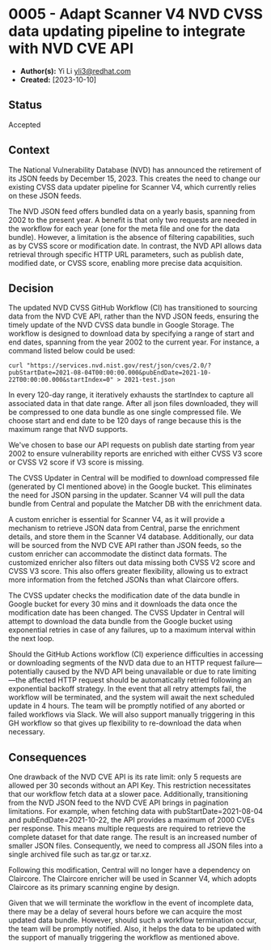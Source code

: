 # 0005 - Adapt Scanner V4 NVD CVSS data updating pipeline to integrate with NVD CVE API

- **Author(s):** Yi Li <yli3@redhat.com>
- **Created:** [2023-10-10]

## Status

Accepted

## Context

The National Vulnerability Database (NVD) has announced the retirement of its JSON feeds by December 15, 2023. This creates the need to change our existing CVSS data updater pipeline for Scanner V4, which currently relies on these JSON feeds.

The NVD JSON feed offers bundled data on a yearly basis, spanning from 2002 to the present year. A benefit is that only two requests are needed in the workflow for each year (one for the meta file and one for the data bundle). However, a limitation is the absence of filtering capabilities, such as by CVSS score or modification date. In contrast, the NVD API allows data retrieval through specific HTTP URL parameters, such as publish date, modified date, or CVSS score, enabling more precise data acquisition.

## Decision

The updated NVD CVSS GitHub Workflow (CI) has transitioned to sourcing data from the NVD CVE API, rather than the NVD JSON feeds, ensuring the timely update of the NVD CVSS data bundle in Google Storage. The workflow is designed to download data by specifying a range of start and end dates, spanning from the year 2002 to the current year. For instance, a command listed below could be used:
```
curl "https://services.nvd.nist.gov/rest/json/cves/2.0/?pubStartDate=2021-08-04T00:00:00.000&pubEndDate=2021-10-22T00:00:00.000&startIndex=0" > 2021-test.json
``` 
In every 120-day range, it iteratively exhausts the startIndex to capture all associated data in that date range. After all json files downloaded, they will be compressed to one data bundle as one single compressed file. We choose start and end date to be 120 days of range because this is the maximum range that NVD supports.

We've chosen to base our API requests on publish date starting from year 2002 to ensure vulnerability reports are enriched with either CVSS V3 score or CVSS V2 score if V3 score is missing.

The CVSS Updater in Central will be modified to download compressed file (generated by CI mentioned above) in the Google bucket. This eliminates the need for JSON parsing in the updater. Scanner V4 will pull the data bundle from Central and populate the Matcher DB with the enrichment data.

A custom enricher is essential for Scanner V4, as it will provide a mechanism to retrieve JSON data from Central, parse the enrichment details, and store them in the Scanner V4 database.  Additionally, our data will be sourced from the NVD CVE API rather than JSON feeds, so the custom enricher can accommodate the distinct data formats. The customized enricher also filters out data missing both CVSS V2 score and CVSS V3 score. This also offers greater flexibility, allowing us to extract more information from the fetched JSONs than what Claircore offers.

The CVSS updater checks the modification date of the data bundle in Google bucket for every 30 mins and it downloads the data once the modification date has been changed. The CVSS Updater in Central will attempt to download the data bundle from the Google bucket using exponential retries in case of any failures, up to a maximum interval within the next loop.

Should the GitHub Actions workflow (CI) experience difficulties in accessing or downloading segments of the NVD data due to an HTTP request failure—potentially caused by the NVD API being unavailable or due to rate limiting—the affected HTTP request should be automatically retried following an exponential backoff strategy. In the event that all retry attempts fail, the workflow will be terminated, and the system will await the next scheduled update in 4 hours. The team will be promptly notified of any aborted or failed workflows via Slack. We will also support manually triggering in this GH workflow so that gives up flexibility to re-download the data when necessary.

## Consequences

One drawback of the NVD CVE API is its rate limit: only 5 requests are allowed per 30 seconds without an API Key. This restriction necessitates that our workflow fetch data at a slower pace. Additionally, transitioning from the NVD JSON feed to the NVD CVE API brings in pagination limitations. For example, when fetching data with pubStartDate=2021-08-04 and pubEndDate=2021-10-22, the API provides a maximum of 2000 CVEs per response. This means multiple requests are required to retrieve the complete dataset for that date range. The result is an increased number of smaller JSON files. Consequently, we need to compress all JSON files into a single archived file such as tar.gz or tar.xz.

Following this modification, Central will no longer have a dependency on Claircore. The Claircore enricher will be used in Scanner V4, which adopts Claircore as its primary scanning engine by design.

Given that we will terminate the workflow in the event of incomplete data, there may be a delay of several hours before we can acquire the most updated data bundle. However, should such a workflow termination occur, the team will be promptly notified. Also, it helps the data to be updated with the support of manually triggering the workflow as mentioned above.
